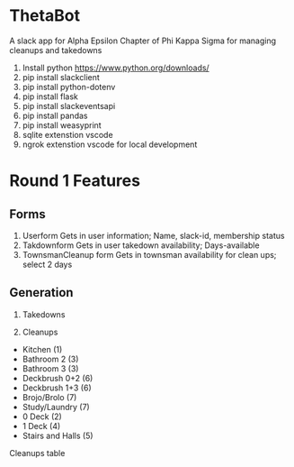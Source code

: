 # ThetaBot
A slack app for Alpha Epsilon Chapter of Phi Kappa Sigma for managing cleanups and takedowns


1. Install python https://www.python.org/downloads/
2. pip install slackclient
3. pip install python-dotenv
4. pip install flask
5. pip install slackeventsapi
6. pip install pandas
7. pip install weasyprint
6. sqlite extenstion vscode
7. ngrok extenstion vscode for local development


# Round 1 Features
## Forms
1. Userform
    Gets in user information; Name, slack-id, membership status
2. Takdownform
    Gets in user takedown availability; Days-available
3. TownsmanCleanup form
    Gets in townsman availability for clean ups; select 2 days

## Generation
1. Takedowns

2. Cleanups
* Kitchen (1)
* Bathroom 2 (3)
* Bathroom 3 (3)
* Deckbrush 0+2 (6)
* Deckbrush 1+3 (6)
* Brojo/Brolo (7)
* Study/Laundry (7)
* 0 Deck (2)
* 1 Deck (4)
* Stairs and Halls (5)

Cleanups table
